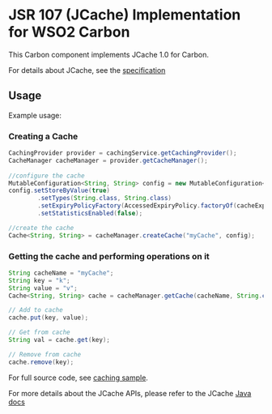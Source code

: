 # JSR 107 (JCache) Implementation for WSO2 Carbon

This Carbon component implements JCache 1.0 for Carbon.

For details about JCache, see the [specification](https://jcp.org/aboutJava/communityprocess/final/jsr107/index.html)

## Usage

Example usage:

### Creating a Cache

```java
CachingProvider provider = cachingService.getCachingProvider();
CacheManager cacheManager = provider.getCacheManager();
        
//configure the cache
MutableConfiguration<String, String> config = new MutableConfiguration<>();
config.setStoreByValue(true)
        .setTypes(String.class, String.class)
        .setExpiryPolicyFactory(AccessedExpiryPolicy.factoryOf(cacheExpiry))
        .setStatisticsEnabled(false);

//create the cache
Cache<String, String> = cacheManager.createCache("myCache", config);
```      
  
### Getting the cache and performing operations on it
  
```java
String cacheName = "myCache";
String key = "k";
String value = "v";
Cache<String, String> cache = cacheManager.getCache(cacheName, String.class, String.class);

// Add to cache
cache.put(key, value);

// Get from cache
String val = cache.get(key);

// Remove from cache
cache.remove(key);
```  

For full source code, see [caching sample](samples/caching-sample).

For more details about the JCache APIs, please refer to the JCache 
[Java docs](http://www.javadoc.io/doc/javax.cache/cache-api/1.0.0)
